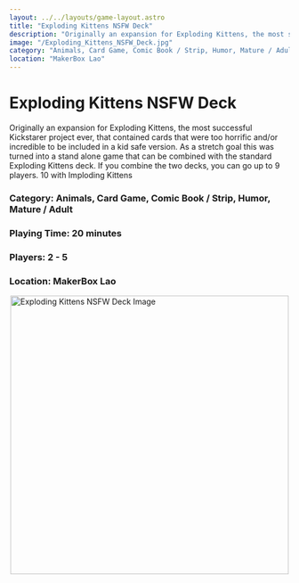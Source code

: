 ```yaml
---
layout: ../../layouts/game-layout.astro
title: "Exploding Kittens NSFW Deck"
description: "Originally an expansion for Exploding Kittens, the most successful Kickstarer project ever, that contained cards that were too horrific and/or incredible to be included in a kid safe version."
image: "/Exploding_Kittens_NSFW_Deck.jpg"
category: "Animals, Card Game, Comic Book / Strip, Humor, Mature / Adult"
location: "MakerBox Lao"
---
```

# Exploding Kittens NSFW Deck

Originally an expansion for Exploding Kittens, the most successful Kickstarer project ever, that contained cards that were too horrific and/or incredible to be included in a kid safe version. As a stretch goal this was turned into a stand alone game that can be combined with the standard Exploding Kittens deck. If you combine the two decks, you can go up to 9 players. 10 with Imploding Kittens  

### Category: Animals, Card Game, Comic Book / Strip, Humor, Mature / Adult

### Playing Time: 20 minutes

### Players: 2 - 5

### Location: MakerBox Lao

<img src="/Exploding_Kittens_NSFW_Deck.jpg" alt="Exploding Kittens NSFW Deck Image" width="500" style="display: block; margin: 0 auto">


